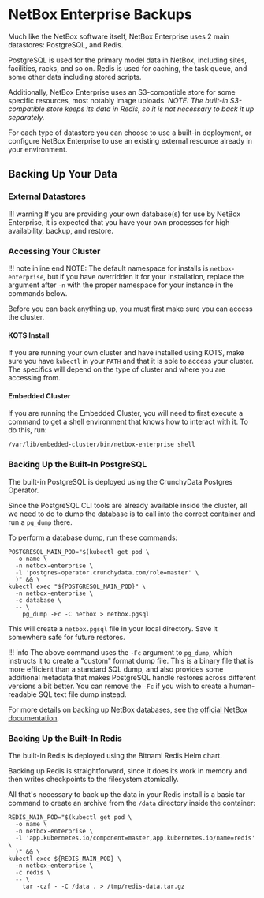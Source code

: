 # NetBox Enterprise Backups

Much like the NetBox software itself, NetBox Enterprise uses 2 main datastores: PostgreSQL, and Redis.

PostgreSQL is used for the primary model data in NetBox, including sites, facilities, racks, and so on.
Redis is used for caching, the task queue, and some other data including stored scripts.

Additionally, NetBox Enterprise uses an S3-compatible store for some specific resources, most notably image uploads.
_NOTE: The built-in S3-compatible store keeps its data in Redis, so it is not necessary to back it up separately._

For each type of datastore you can choose to use a built-in deployment, or configure NetBox Enterprise to use an existing external resource already in your environment.

## Backing Up Your Data

### External Datastores

!!! warning
    If you are providing your own database(s) for use by NetBox Enterprise, it is expected that you have your own processes for high availability, backup, and restore.

### Accessing Your Cluster

!!! note inline end
    NOTE: The default namespace for installs is `netbox-enterprise`, but if you have overridden it for your installation, replace the argument after `-n` with the proper namespace for your instance in the commands below.

Before you can back anything up, you must first make sure you can access the cluster.

#### KOTS Install

If you are running your own cluster and have installed using KOTS, make sure you have `kubectl` in your `PATH` and that it is able to access your cluster.
The specifics will depend on the type of cluster and where you are accessing from.

#### Embedded Cluster

If you are running the Embedded Cluster, you will need to first execute a command to get a shell environment that knows how to interact with it.  To do this, run:

```shell
/var/lib/embedded-cluster/bin/netbox-enterprise shell
```

### Backing Up the Built-In PostgreSQL

The built-in PostgreSQL is deployed using the CrunchyData Postgres Operator.

Since the PostgreSQL CLI tools are already available inside the cluster, all we need to do to dump the database is to call into the correct container and run a `pg_dump` there.

To perform a database dump, run these commands:

```shell
POSTGRESQL_MAIN_POD="$(kubectl get pod \
  -o name \
  -n netbox-enterprise \
  -l 'postgres-operator.crunchydata.com/role=master' \
  )" && \
kubectl exec "${POSTGRESQL_MAIN_POD}" \
  -n netbox-enterprise \
  -c database \
  -- \
    pg_dump -Fc -C netbox > netbox.pgsql
```

This will create a `netbox.pgsql` file in your local directory.
Save it somewhere safe for future restores.

!!! info
    The above command uses the `-Fc` argument to `pg_dump`, which instructs it to create a "custom" format dump file.
    This is a binary file that is more efficient than a standard SQL dump, and also provides some additional metadata that makes PostgreSQL handle restores across different versions a bit better.
    You can remove the `-Fc` if you wish to create a human-readable SQL text file dump instead.

For more details on backing up NetBox databases, see [the official NetBox documentation](https://netboxlabs.com/docs/netbox/en/stable/administration/replicating-netbox/).

### Backing Up the Built-In Redis

The built-in Redis is deployed using the Bitnami Redis Helm chart.

Backing up Redis is straightforward, since it does its work in memory and then writes checkpoints to the filesystem atomically.

All that's necessary to back up the data in your Redis install is a basic tar command to create an archive from the `/data` directory inside the container:

```shell
REDIS_MAIN_POD="$(kubectl get pod \
  -o name \
  -n netbox-enterprise \
  -l 'app.kubernetes.io/component=master,app.kubernetes.io/name=redis' \
  )" && \
kubectl exec ${REDIS_MAIN_POD} \
  -n netbox-enterprise \
  -c redis \
  -- \
    tar -czf - -C /data . > /tmp/redis-data.tar.gz
```